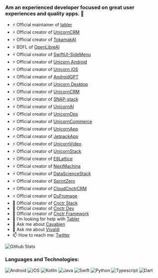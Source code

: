 ### Am an experienced developer focused on great user experiences and quality apps. 👋

- ⚡ Official maintainer of [tabler](https://github.com/tabler/tabler-angular)
- ⚡ Official creator of [UnicornCRM](https://github.com/arunabhdas/UnicornCRM)
- ⚡ Official creator of [TokamakAI](https://github.com/arunabhdas/TokamakAI)
- ⚡ BDFL of [OpenLibreAI](https://github.com/OpenLibreAI)
- ⚡ Official creator of [SwiftUI-SideMenu](https://github.com/arunabhdas/swiftui-sidemenu)
- ⚡ Official creator of [Unicorn Android](https://github.com/arunabhdas/unicorn-android)
- ⚡ Official creator of [Unicorn iOS](https://github.com/arunabhdas/unicorn-ios)
- ⚡ Official creator of [AndroidGPT](https://github.com/arunabhdas/AndroidGPT)
- ⚡ Official creator of [Unicorn Desktop](https://github.com/arunabhdas/unicorn-desktop)
- ⚡ Official creator of [UnicornCRM](https://github.com/arunabhdas/unicorn-crm)
- ⚡ Official creator of [SNAP-stack](https://github.com/arunabhdas/SNAP-stack)
- ⚡ Official creator of [UnicornAI](https://github.com/arunabhdas/unicorn-ai)
- ⚡ Official creator of [UnicornOps](https://github.com/arunabhdas/unicorn-ops)
- ⚡ Official creator of [UnicornCommerce](https://github.com/arunabhdas/unicorn-commerce)
- ⚡ Official creator of [UnicornApp](https://github.com/arunabhdas/unicornapp)
- ⚡ Official creator of [JetpackApp](https://github.com/arunabhdas/jetpackapp)
- ⚡ Official creator of [UnicornVideo](https://github.com/arunabhdas/unicornvideo)
- ⚡ Official creator of [UnicornStack](https://github.com/arunabhdas/unicornstack)
- ⚡ Official creator of [E8Lattice](https://github.com/arunabhdas/E8Lattice)
- ⚡ Official creator of [NextMachina](https://github.com/arunabhdas/NextMachina)
- ⚡ Official creator of [DataScienceStack](https://github.com/arunabhdas/DataScienceStack)
- ⚡ Official creator of [SprintZero](https://github.com/arunabhdas/sprintzero)
- ⚡ Official creator of [CloudCnctrCRM](https://github.com/arunabhdas/cnctr-android)
- ⚡ Official creator of [DuFromage](https://github.com/arunabhdas/dufromage)
- 🔭 Official creator of [Cnctr Stack](https://github.com/arunabhdas/cnctr-stack)
- 🌱 Official creator of [Cnctr Dev](https://github.com/arunabhdas/cnctr-dev)
- 👯 Official creator of [Cnctr Framework](https://github.com/arunabhdas/cnctr)
- 🤔 I’m looking for help with [Tabler](https://github.com/tabler/tabler-angular)
- 💬 Ask me about [Cavabien](https://github.com/arunabhdas/cavabien)
- 💬 Ask me about [Vivaldi](https://github.com/arunabhdas/vivaldi)
- 📫 How to reach me: [Twitter](https://twitter.com/dasmachinelabs)


![Github Stats](https://github-readme-stats.vercel.app/api?username=arunabhdas&theme=radical&hide_rank=true)


### Languages and Technologies:
<p>
  <img alt="Android" src="https://img.shields.io/badge/Android-3DDC84?style=for-the-badge&logo=android&logoColor=white" />
  <img alt="iOS" src="https://img.shields.io/badge/iOS-000000?style=for-the-badge&logo=ios&logoColor=white" />
  <img alt="Kotlin" src="https://img.shields.io/badge/Kotlin-0095D5?&style=for-the-badge&logo=kotlin&logoColor=white" />
  <img alt="Java" src="https://img.shields.io/badge/Java-ED8B00?style=for-the-badge&logo=java&logoColor=white" />
  <img alt="Swift" src="https://img.shields.io/badge/Swift-FA7343?style=for-the-badge&logo=swift&logoColor=white" />
  <img alt="Python" src="https://img.shields.io/badge/Python-14354C?style=for-the-badge&logo=python&logoColor=white" />
  <img alt="Typescript" src="https://img.shields.io/badge/TypeScript-007ACC?style=for-the-badge&logo=typescript&logoColor=white" />
  <img alt="Dart" src="https://img.shields.io/badge/Dart-0175C2?style=for-the-badge&logo=dart&logoColor=white" />
</p>
<!--
**arunabhdas/arunabhdas** is a ✨ _special_ ✨ repository because its `README.md` (this file) appears on your GitHub profile.

Here are some ideas to get you started:

- 🔭 I’m currently working on ![Tabler](https://github.com/tabler/tabler-angular)
- 🌱 I’m the official maintainer of ![Tabler](https://github.com/tabler/tabler-angular)
- 👯 I’m looking to collaborate on ...
- 🤔 I’m looking for help with ...
- 💬 Ask me about ...
- 📫 How to reach me: ...
- 😄 Pronouns: ...
- ⚡ Fun fact: ...
-->

